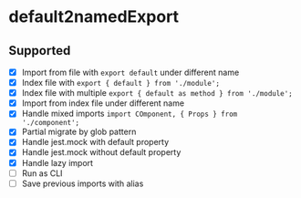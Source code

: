 # default2namedExport

## Supported

- [x] Import from file with `export default` under different name
- [x] Index file with `export { default } from './module';`
- [x] Index file with multiple `export { default as method } from './module';`
- [x] Import from index file under different name
- [x] Handle mixed imports `import COmponent, { Props } from './component';`
- [x] Partial migrate by glob pattern
- [x] Handle jest.mock with default property
- [x] Handle jest.mock without default property
- [x] Handle lazy import
- [ ] Run as CLI
- [ ] Save previous imports with alias
